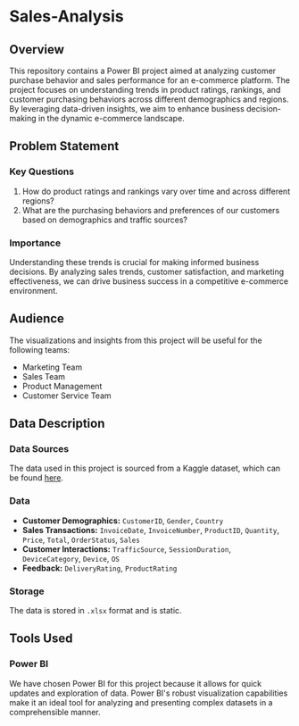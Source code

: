 # Sales-Analysis


## Overview

This repository contains a Power BI project aimed at analyzing customer purchase behavior and sales performance for an e-commerce platform. The project focuses on understanding trends in product ratings, rankings, and customer purchasing behaviors across different demographics and regions. By leveraging data-driven insights, we aim to enhance business decision-making in the dynamic e-commerce landscape.

## Problem Statement

### Key Questions
1. How do product ratings and rankings vary over time and across different regions?
2. What are the purchasing behaviors and preferences of our customers based on demographics and traffic sources?

### Importance
Understanding these trends is crucial for making informed business decisions. By analyzing sales trends, customer satisfaction, and marketing effectiveness, we can drive business success in a competitive e-commerce environment.

## Audience

The visualizations and insights from this project will be useful for the following teams:
- Marketing Team
- Sales Team
- Product Management
- Customer Service Team

## Data Description

### Data Sources
The data used in this project is sourced from a Kaggle dataset, which can be found [here](https://www.kaggle.com/datasets/virtualschool/e-commerce-dataset/data).

### Data
- **Customer Demographics:** `CustomerID`, `Gender`, `Country`
- **Sales Transactions:** `InvoiceDate`, `InvoiceNumber`, `ProductID`, `Quantity`, `Price`, `Total`, `OrderStatus`, `Sales`
- **Customer Interactions:** `TrafficSource`, `SessionDuration`, `DeviceCategory`, `Device`, `OS`
- **Feedback:** `DeliveryRating`, `ProductRating`

### Storage
The data is stored in `.xlsx` format and is static.

## Tools Used

### Power BI
We have chosen Power BI for this project because it allows for quick updates and exploration of data. Power BI's robust visualization capabilities make it an ideal tool for analyzing and presenting complex datasets in a comprehensible manner.



